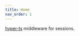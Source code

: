 ```yaml
---
title: Home
nav_order: 1
---
```


[hyper-ts] middleware for sessions.

[hyper-ts]: https://denisfrezzato.github.io/hyper-ts/
